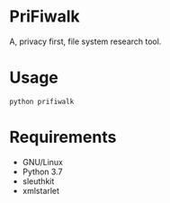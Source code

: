 # PriFiwalk
A, privacy first, file system research tool.

# Usage
`python prifiwalk`

# Requirements
* GNU/Linux
* Python 3.7
* sleuthkit
* xmlstarlet
